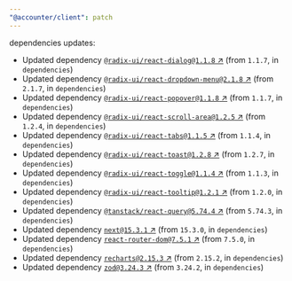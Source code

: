 ```yaml
---
"@accounter/client": patch
---
```

dependencies updates:
  - Updated dependency [`@radix-ui/react-dialog@1.1.8` ↗︎](https://www.npmjs.com/package/@radix-ui/react-dialog/v/1.1.8) (from `1.1.7`, in `dependencies`)
  - Updated dependency [`@radix-ui/react-dropdown-menu@2.1.8` ↗︎](https://www.npmjs.com/package/@radix-ui/react-dropdown-menu/v/2.1.8) (from `2.1.7`, in `dependencies`)
  - Updated dependency [`@radix-ui/react-popover@1.1.8` ↗︎](https://www.npmjs.com/package/@radix-ui/react-popover/v/1.1.8) (from `1.1.7`, in `dependencies`)
  - Updated dependency [`@radix-ui/react-scroll-area@1.2.5` ↗︎](https://www.npmjs.com/package/@radix-ui/react-scroll-area/v/1.2.5) (from `1.2.4`, in `dependencies`)
  - Updated dependency [`@radix-ui/react-tabs@1.1.5` ↗︎](https://www.npmjs.com/package/@radix-ui/react-tabs/v/1.1.5) (from `1.1.4`, in `dependencies`)
  - Updated dependency [`@radix-ui/react-toast@1.2.8` ↗︎](https://www.npmjs.com/package/@radix-ui/react-toast/v/1.2.8) (from `1.2.7`, in `dependencies`)
  - Updated dependency [`@radix-ui/react-toggle@1.1.4` ↗︎](https://www.npmjs.com/package/@radix-ui/react-toggle/v/1.1.4) (from `1.1.3`, in `dependencies`)
  - Updated dependency [`@radix-ui/react-tooltip@1.2.1` ↗︎](https://www.npmjs.com/package/@radix-ui/react-tooltip/v/1.2.1) (from `1.2.0`, in `dependencies`)
  - Updated dependency [`@tanstack/react-query@5.74.4` ↗︎](https://www.npmjs.com/package/@tanstack/react-query/v/5.74.4) (from `5.74.3`, in `dependencies`)
  - Updated dependency [`next@15.3.1` ↗︎](https://www.npmjs.com/package/next/v/15.3.1) (from `15.3.0`, in `dependencies`)
  - Updated dependency [`react-router-dom@7.5.1` ↗︎](https://www.npmjs.com/package/react-router-dom/v/7.5.1) (from `7.5.0`, in `dependencies`)
  - Updated dependency [`recharts@2.15.3` ↗︎](https://www.npmjs.com/package/recharts/v/2.15.3) (from `2.15.2`, in `dependencies`)
  - Updated dependency [`zod@3.24.3` ↗︎](https://www.npmjs.com/package/zod/v/3.24.3) (from `3.24.2`, in `dependencies`)
